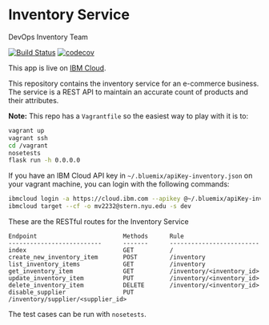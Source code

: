 # Inventory Service
DevOps Inventory Team

[![Build Status](https://travis-ci.com/NYU-DevOps-Inventory-Team/inventories.svg?branch=main)](https://travis-ci.com/NYU-DevOps-Inventory-Team/inventories)
[![codecov](https://codecov.io/gh/NYU-DevOps-Inventory-Team/inventories/branch/main/graph/badge.svg?token=5NLUQE5NIR)](https://codecov.io/gh/NYU-DevOps-Inventory-Team/inventories)

This app is live on [IBM Cloud](https://nyu-inventory-service-s21.us-south.cf.appdomain.cloud/).

This repository contains the inventory service for an e-commerce business. The service is a REST API to maintain an accurate count of products and their attributes.

**Note:** This repo has a `Vagrantfile` so the easiest way to play with it is to:

```bash
vagrant up
vagrant ssh
cd /vagrant
nosetests
flask run -h 0.0.0.0
```

If you have an IBM Cloud API key in `~/.bluemix/apiKey-inventory.json` on your vagrant machine, you can login with the following commands:

```bash
ibmcloud login -a https://cloud.ibm.com --apikey @~/.bluemix/apiKey-inventory.json -r us-south
ibmcloud target --cf -o mv2232@stern.nyu.edu -s dev
```

These are the RESTful routes for the Inventory Service 
```
Endpoint                        Methods      Rule
--------------------------      -------      -------------------------
index                           GET          / 
create_new_inventory_item       POST         /inventory 
list_inventory_items            GET          /inventory 
get_inventory_item              GET          /inventory/<inventory_id> 
update_inventory_item           PUT          /inventory/<inventory_id> 
delete_inventory_item           DELETE       /inventory/<inventory_id> 
disable_supplier                PUT          /inventory/supplier/<supplier_id> 
```

The test cases can be run with `nosetests`.
